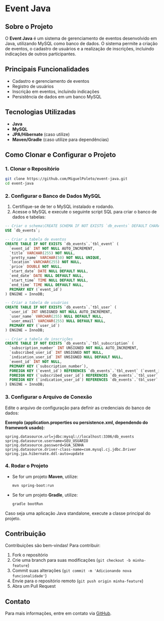 # Event Java

## Sobre o Projeto

O **Event Java** é um sistema de gerenciamento de eventos desenvolvido em Java, utilizando MySQL como banco de dados. O sistema permite a criação de eventos, o cadastro de usuários e a realização de inscrições, incluindo indicações de outros participantes.

## Principais Funcionalidades
- Cadastro e gerenciamento de eventos
- Registro de usuários
- Inscrição em eventos, incluindo indicações
- Persistência de dados em um banco MySQL

## Tecnologias Utilizadas
- **Java**
- **MySQL**
- **JPA/Hibernate** (caso utilize)
- **Maven/Gradle** (caso utilize para dependências)

## Como Clonar e Configurar o Projeto

### 1. Clonar o Repositório
```bash
git clone https://github.com/MiguelPoleto/event-java.git
cd event-java
```

### 2. Configurar o Banco de Dados MySQL
1. Certifique-se de ter o MySQL instalado e rodando.
2. Acesse o MySQL e execute o seguinte script SQL para criar o banco de dados e tabelas:

```sql
-- Criar o schema\CREATE SCHEMA IF NOT EXISTS `db_events` DEFAULT CHARACTER SET utf8mb3;
USE `db_events`;

-- Criar a tabela de eventos
CREATE TABLE IF NOT EXISTS `db_events`.`tbl_event` (
  `event_id` INT NOT NULL AUTO_INCREMENT,
  `title` VARCHAR(255) NOT NULL,
  `pretty_name` VARCHAR(50) NOT NULL UNIQUE,
  `location` VARCHAR(255) NOT NULL,
  `price` DOUBLE NOT NULL,
  `start_date` DATE NULL DEFAULT NULL,
  `end_date` DATE NULL DEFAULT NULL,
  `start_time` TIME NULL DEFAULT NULL,
  `end_time` TIME NULL DEFAULT NULL,
  PRIMARY KEY (`event_id`)
) ENGINE = InnoDB;

-- Criar a tabela de usuários
CREATE TABLE IF NOT EXISTS `db_events`.`tbl_user` (
  `user_id` INT UNSIGNED NOT NULL AUTO_INCREMENT,
  `user_name` VARCHAR(255) NULL DEFAULT NULL,
  `user_email` VARCHAR(255) NULL DEFAULT NULL,
  PRIMARY KEY (`user_id`)
) ENGINE = InnoDB;

-- Criar a tabela de inscrições
CREATE TABLE IF NOT EXISTS `db_events`.`tbl_subscription` (
  `subscription_number` INT UNSIGNED NOT NULL AUTO_INCREMENT,
  `subscribed_user_id` INT UNSIGNED NOT NULL,
  `indication_user_id` INT UNSIGNED NULL DEFAULT NULL,
  `event_id` INT NOT NULL,
  PRIMARY KEY (`subscription_number`),
  FOREIGN KEY (`event_id`) REFERENCES `db_events`.`tbl_event` (`event_id`),
  FOREIGN KEY (`subscribed_user_id`) REFERENCES `db_events`.`tbl_user` (`user_id`),
  FOREIGN KEY (`indication_user_id`) REFERENCES `db_events`.`tbl_user` (`user_id`)
) ENGINE = InnoDB;
```

### 3. Configurar o Arquivo de Conexão
Edite o arquivo de configuração para definir as credenciais do banco de dados:

**Exemplo (application.properties ou persistence.xml, dependendo do framework usado):**
```properties
spring.datasource.url=jdbc:mysql://localhost:3306/db_events
spring.datasource.username=SEU_USUARIO
spring.datasource.password=SUA_SENHA
spring.datasource.driver-class-name=com.mysql.cj.jdbc.Driver
spring.jpa.hibernate.ddl-auto=update
```

### 4. Rodar o Projeto
- Se for um projeto **Maven**, utilize:
  ```bash
  mvn spring-boot:run
  ```
- Se for um projeto **Gradle**, utilize:
  ```bash
  gradle bootRun
  ```

Caso seja uma aplicação Java standalone, execute a classe principal do projeto.

## Contribuição
Contribuições são bem-vindas! Para contribuir:
1. Fork o repositório
2. Crie uma branch para suas modificações (`git checkout -b minha-feature`)
3. Commit suas alterações (`git commit -m 'Adicionando nova funcionalidade'`)
4. Envie para o repositório remoto (`git push origin minha-feature`)
5. Abra um Pull Request

## Contato
Para mais informações, entre em contato via [GitHub](https://github.com/MiguelPoleto).

